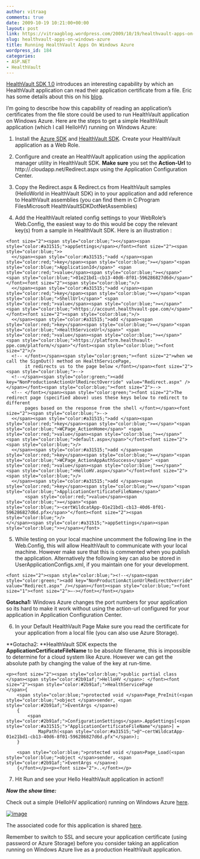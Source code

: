 ```yaml
---
author: vitraag
comments: true
date: 2009-10-19 10:21:00+00:00
layout: post
link: https://vitraagblog.wordpress.com/2009/10/19/healthvault-apps-on-windows-azure/
slug: healthvault-apps-on-windows-azure
title: Running HealthVault Apps On Windows Azure
wordpress_id: 184
categories:
- ASP.NET
- HealthVault
---
```


[HealthVault SDK 1.0](http://blogs.msdn.com/healthvault/archive/2009/08/27/healthvault-0908-release-notes.aspx) introduces an interesting capability by which an HealthVault application can read their application certificate from a file. Eric has some details about this on his [blog](http://blogs.msdn.com/ericgu/archive/2009/10/16/healthvault-0908-sdk-highlights.aspx).

 

I’m going to describe how this capability of reading an application’s certificates from the file store could be used to run HealthVault application on Windows Azure. Here are the steps to get a simple HealthVault application (which I call HelloHV) running on Windows Azure:

 

  
  1. Install the [Azure SDK](http://www.microsoft.com/windowsazure/windowsazure/) and [HealthVault SDK](http://msdn.microsoft.com/HealthVault). Create your HealthVault application as a Web Role. 
   
  2. Configure and create an HealthVault application using the application manager utility in HealthVault SDK. **Make sure** you set the **Action-Url** to http://<yourapp>.cloudapp.net/Redirect.aspx using the Application Configuration Center. 
   
  3. Copy the Redirect.aspx & Redirect.cs from HealthVault samples (HelloWorld in HealthVault SDK) in to your application and add reference to HealthVault assemblies (you can find them in C:Program FilesMicrosoft HealthVaultSDKDotNetAssemblies) 
   
  4. Add the HealthVault related config settings to your WebRole’s Web.Config, the easiest way to do this would be copy the relevant key(s) from a sample in HealthVault SDK. Here is an illustration :      
    
    <font size="2"><span style="color:blue;"><</span><span style="color:#a31515;">appSettings</span></font><font size="2"><span style="color:blue;">>
      <</span><span style="color:#a31515;">add </span><span style="color:red;">key</span><span style="color:blue;">=</span>"<span style="color:blue;">ApplicationId</span>" <span style="color:red;">value</span><span style="color:blue;">=</span>"<span style="color:blue;">01e21bd1-cb13-40d6-8f01-596286827d6d</span>"</font><font size="2"><span style="color:blue;">/>
      <</span><span style="color:#a31515;">add </span><span style="color:red;">key</span><span style="color:blue;">=</span>"<span style="color:blue;">ShellUrl</span>" <span style="color:red;">value</span><span style="color:blue;">=</span>"<span style="color:blue;">https://account.healthvault-ppe.com/</span>"</font><font size="2"><span style="color:blue;">/>
      <</span><span style="color:#a31515;">add </span><span style="color:red;">key</span><span style="color:blue;">=</span>"<span style="color:blue;">HealthServiceUrl</span>" <span style="color:red;">value</span><span style="color:blue;">=</span>"<span style="color:blue;">https://platform.healthvault-ppe.com/platform/</span>"</font><span style="color:blue;"><font size="2">/>
      <!-- </font></span><span style="color:green;"><font size="2">when we call the SignOut() method on HealthServicePage, 
           it redirects us to the page below </font></span><font size="2"><span style="color:blue;">-->
      <!--</span><span style="color:green;"><add key="NonProductionActionUrlRedirectOverride" value="Redirect.aspx" /></span></font><span style="color:blue;"><font size="2">-->
      <!-- </font></span><span style="color:green;"><font size="2">The redirect page (specified above) uses these keys below to redirect to different
           pages based on the response from the shell </font></span><font size="2"><span style="color:blue;">-->
      <</span><span style="color:#a31515;">add </span><span style="color:red;">key</span><span style="color:blue;">=</span>"<span style="color:blue;">WCPage_ActionHome</span>" <span style="color:red;">value</span><span style="color:blue;">=</span>"<span style="color:blue;">default.aspx</span>"</font><font size="2"><span style="color:blue;">/>
      <</span><span style="color:#a31515;">add </span><span style="color:red;">key</span><span style="color:blue;">=</span>"<span style="color:blue;">WCPage_ActionAppAuthSuccess</span>" <span style="color:red;">value</span><span style="color:blue;">=</span>"<span style="color:blue;">HelloHV.aspx</span>"</font><font size="2"><span style="color:blue;">/>
      <</span><span style="color:#a31515;">add </span><span style="color:red;">key</span><span style="color:blue;">=</span>"<span style="color:blue;">ApplicationCertificateFileName</span>" 
           <span style="color:red;">value</span><span style="color:blue;">=</span>"<span style="color:blue;">~certWildcatApp-01e21bd1-cb13-40d6-8f01-596286827d6d.pfx</span>"</font><font size="2"><span style="color:blue;">/>
    </</span><span style="color:#a31515;">appSettings</span><span style="color:blue;">></span></font>



    

[](http://11011.net/software/vspaste)


  


  
  5. While testing on your local machine uncomment the following line in the Web.Config, this will allow HealthVault to communicate with your local machine. However make sure that this is commented when you publish the application. Alternatively the following key can also be stored in UserApplicationConfigs.xml, if you maintain one for your development. 
    
    
    <font size="2"><span style="color:blue;"><!--</span><span style="color:green;"><add key="NonProductionActionUrlRedirectOverride" value="Redirect.aspx" /></span></font><span style="color:blue;"><font size="1"><font size="2">—-></font></font></span>



    

**Gotacha1:** Windows Azure changes the port numbers for your application so its hard to make it work without using the action-url configured for your application in Application Configuration Center.


  


  
  6. In your Default HealthVault Page Make sure you read the certificate for your application from a local file (you can also use Azure Storage). 
    

**Gotacha2: **HealthVault SDK expects the **ApplicationCertificateFileName** to be absolute filename, this is impossible to determine for a cloud system like Azure. However we can get the absolute path by changing the value of the key at run-time.



    
    
    <p><font size="2"><span style="color:blue;">public partial class </span><span style="color:#2b91af;">HelloHV </span>: </font><font size="2"><span style="color:#2b91af;">HealthServicePage
    </span>{
        <span style="color:blue;">protected void </span>Page_PreInit(<span style="color:blue;">object </span>sender, <span style="color:#2b91af;">EventArgs </span>e)
        {
            <span style="color:#2b91af;">ConfigurationSettings</span>.AppSettings[<span style="color:#a31515;">"ApplicationCertificateFileName"</span>] =
                MapPath(<span style="color:#a31515;">@"~certWildcatApp-01e21bd1-cb13-40d6-8f01-596286827d6d.pfx"</span>);
        }
    
        <span style="color:blue;">protected void </span>Page_Load(<span style="color:blue;">object </span>sender, <span style="color:#2b91af;">EventArgs </span>e)
        {</font></p><p><font size="2">..</font></p>


  


  
  7. Hit Run and see your Hello HealthVault application in action!! 





**_Now the show time:_**





Check out a simple (HelloHV application) running on Windows Azure [here](http://hvsamples.cloudapp.net/HelloHV.aspx).





[![image]({{site.images}}/2009/10/image_thumb1.png)]({{site.images}}/2009/10/image4.png)





The associated code for this application is shared [here](http://code.msdn.microsoft.com/healthvaultazure).





Remember to switch to SSL and secure your application certificate (using password or Azure Storage) before you consider taking an application running on Windows Azure live as a production HealthVault application.
